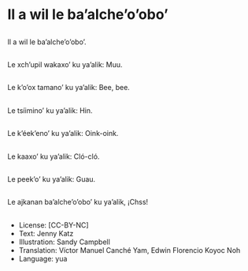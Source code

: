# Il a wil le ba’alche’o’obo’

##
Il a wil le ba’alche’o’obo’.

##
Le xch’upil wakaxo’ ku ya’alik: Muu.

##
Le k’o’ox tamano’ ku ya’alik: Bee, bee.

##
Le tsíimino’ ku ya’alik: Hin.

##
Le k’éek’eno’ ku ya’alik: Oink-oink.

##
Le kaaxo’ ku ya’alik: Cló-cló.

##
Le peek’o’ ku ya’alik: Guau.

##
Le ajkanan ba’alche’o’obo’ ku ya’alik, ¡Chss!

##
* License: [CC-BY-NC]
* Text: Jenny Katz
* Illustration: Sandy Campbell
* Translation: Víctor Manuel Canché Yam, Edwin Florencio Koyoc Noh
* Language: yua
